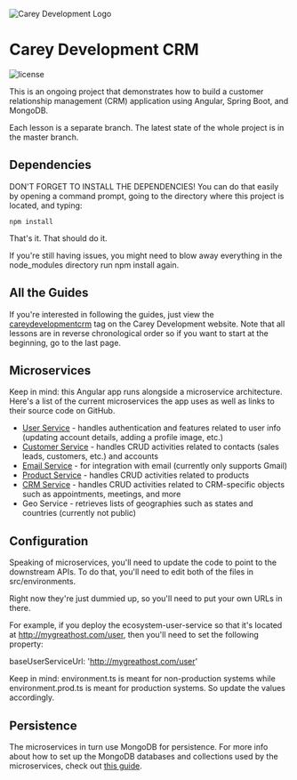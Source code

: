 ![Carey Development Logo](http://careydevelopment.us/img/branding/careydevelopment-logo-sm.png)

# Carey Development CRM

![license](https://img.shields.io/badge/license-MIT-blue.svg) 


This is an ongoing project that demonstrates how to build a customer relationship management (CRM) application
using Angular, Spring Boot, and MongoDB.

Each lesson is a separate branch. The latest state of the whole project is in the master branch.

## Dependencies
DON'T FORGET TO INSTALL THE DEPENDENCIES! You can do that easily by opening a command prompt, going to
the directory where this project is located, and typing:

```
npm install
```

That's it. That should do it.

If you're still having issues, you might need to blow away everything in the node_modules directory
run npm install again.

## All the Guides
If you're interested in following the guides, just view the 
<a href="https://careydevelopment.us/tag/careydevelopmentcrm" target="_blank">careydevelopmentcrm</a>
tag on the Carey Development website. Note that all lessons are in reverse chronological order 
so if you want to start at the beginning, go to the last page.

## Microservices
Keep in mind: this Angular app runs alongside a microservice architecture. Here's a list of the current
microservices the app uses as well as links to their source code on GitHub.

* <a href="https://github.com/careydevelopment/ecosystem-user-service">User Service</a> - handles authentication and features related to user info (updating account details, adding a profile image, etc.)
* <a href="https://github.com/careydevelopment/ecosystem-customer-service">Customer Service</a> - handles CRUD activities related to contacts (sales leads, customers, etc.) and accounts
* <a href="https://github.com/careydevelopment/ecosystem-email-service">Email Service</a> - for integration with email (currently only supports Gmail)
* <a href="https://github.com/careydevelopment/ecosystem-product-service">Product Service</a> - handles CRUD activities related to products
* <a href="https://github.com/careydevelopment/crm-service">CRM Service</a> - handles CRUD activities related to CRM-specific objects such as appointments, meetings, and more
* Geo Service - retrieves lists of geographies such as states and countries (currently not public)

## Configuration
Speaking of microservices, you'll need to update the code to point to the downstream APIs. To do that,
you'll need to edit both of the files in src/environments. 

Right now they're just dummied up, so you'll need to put your own URLs in there.

For example, if you deploy the ecosystem-user-service so that it's located at http://mygreathost.com/user,
then you'll need to set the following property:

baseUserServiceUrl: 'http://mygreathost.com/user'

Keep in mind: environment.ts is meant for non-production systems while environment.prod.ts is meant
for production systems. So update the values accordingly.

## Persistence
The microservices in turn use MongoDB for persistence. For more info about how to set up the MongoDB
databases and collections used by the microservices, check out 
<a href="https://careydevelopment.us/blog/how-to-store-user-credentials-with-spring-boot-and-mongodb">this guide</a>.
